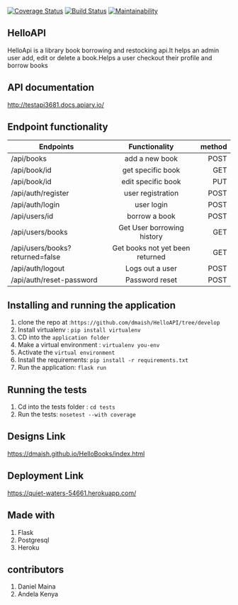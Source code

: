 [![Coverage Status](https://coveralls.io/repos/github/dmaish/HelloAPI/badge.svg?branch=tests)](https://coveralls.io/github/dmaish/HelloAPI?branch=tests)
[![Build Status](https://travis-ci.org/dmaish/HelloAPI.svg?branch=tests)](https://travis-ci.org/dmaish/HelloAPI)
[![Maintainability](https://api.codeclimate.com/v1/badges/3e91688355b14079fbc5/maintainability)](https://codeclimate.com/github/dmaish/HelloAPI/maintainability)

## HelloAPI
HelloApi is a library book borrowing and restocking api.It helps an admin user add, edit or delete a book.Helps a user checkout their profile and borrow books

## API documentation
http://testapi3681.docs.apiary.io/

## Endpoint functionality

| Endpoints                        | Functionality                    | method |
| -------------                    |:-------------:                   | -----: |
| /api/books                       | add a new book                   | POST   |
| /api/book/id                     | get specific book                | GET    |
| /api/book/id                     | edit specific book               | PUT    |
| /api/auth/register               | user registration                | POST   |
| /api/auth/login                  | user login                       | POST   |
| /api/users/id                    | borrow a book                    | POST   |
|/api/users/books                  |Get User borrowing history        |GET
|/api/users/books?returned=false   |Get books not yet been returned   |GET 
|/api/auth/logout                  |Logs out a user                   |POST
|/api/auth/reset-password          |Password reset                    |POST


## Installing and running the application
1. clone the repo at :``https://github.com/dmaish/HelloAPI/tree/develop``
2. Install virtualenv : `pip install virtualenv`
3. CD into the `application folder`
3. Make a virtual environment : `virtualenv you-env`
4. Activate the `virtual environment`
5. Install the requirements: `pip install -r requirements.txt`
6. Run the application: `flask run`

## Running the tests
1. Cd into the tests folder : `cd tests`
2. Run the tests: `nosetest --with coverage`

## Designs Link
https://dmaish.github.io/HelloBooks/index.html

## Deployment Link
https://quiet-waters-54661.herokuapp.com/

## Made with
1. Flask
2. Postgresql
3. Heroku

## contributors
1. Daniel Maina
2. Andela Kenya
